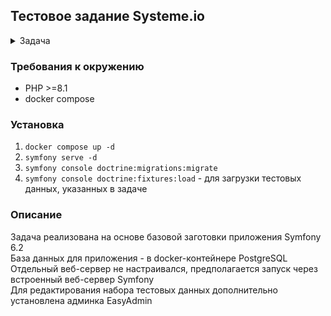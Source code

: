 ## Тестовое задание Systeme.io

<details>
    <summary>Задача</summary>

Написать symfony приложение для рассчета цены продукта для покупателя

Пример:
Продавец продает два продукта
- наушники (100 евро)
- чехол для телефона (20евро)


  в трёх странах:
- Германия
- Италия
- Греция

При покупке получатель сверх цены продукта должен уплатить налог за него (аналог Российского НДС),
Налог в Германии - 19%
Италии - 22%
Греции - 24%

В итоге для покупателя из Греции цена наушников составляет 124 евро (цена продукта + налог).

У каждого покупателя есть свой tax номер следующего формата:\
DEXXXXXXXXX - для жителей Германии\
ITXXXXXXXXXXX - для жителей Италии\
GRXXXXXXXXX - для жителей Греции\
где первые два символа - это код страны, а X - это любая цифра от 0 до 9

Страница рассчёта цены продукта для покупателя должна состоять из двух полей:
1. select со списком продуктов
2. input для ввода tax номера покупателя
3. кнопка отправки формы

После отправки формы, по tax номеру нужно определить страну покупателя и рассчитать конечную стоимость выбранного продукта

Для обработки форм нужно использовать symfony form\
Для валидации - validation constraints\
При написании тестового используйте гит, после выполнения пришлите ссылку на репозиторий
</details>



### Требования к окружению
- PHP >=8.1
- docker compose

### Установка
1. ```docker compose up -d```
1. ```symfony serve -d```
1. ```symfony console doctrine:migrations:migrate```
1. ```symfony console doctrine:fixtures:load``` - для загрузки тестовых данных, указанных в задаче


### Описание
Задача реализована на основе базовой заготовки приложения Symfony 6.2\
База данных для приложения - в docker-контейнере PostgreSQL\
Отдельный веб-сервер не настраивался, предполагается запуск через встроенный веб-сервер Symfony\
Для редактирования набора тестовых данных дополнительно установлена админка EasyAdmin
